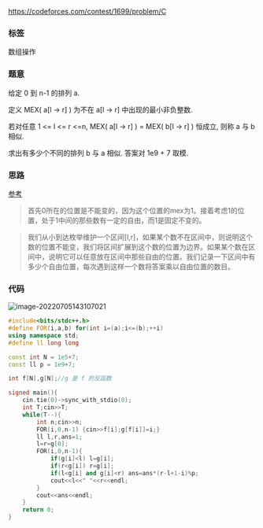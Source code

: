 https://codeforces.com/contest/1699/problem/C

### 标签

数组操作

### 题意

给定 0 到 n-1 的排列 a.

定义 MEX( a[l -> r] ) 为不在 a[l -> r] 中出现的最小非负整数.

若对任意 1 <= l <= r <=n, MEX( a[l -> r] ) = MEX( b[l -> r] ) 恒成立, 则称 a 与 b 相似.

求出有多少个不同的排列 b 与 a 相似. 答案对 1e9 + 7 取模.

### 思路

[参考](https://zhuanlan.zhihu.com/p/537606910)

> 首先0所在的位置是不能变的，因为这个位置的mex为1。接着考虑1的位置，处于1中间的那些数有一定的自由，而1是固定不变的。

> 我们从小到达枚举维护一个区间[l,r]，如果某个数不在区间中，则说明这个数的位置不能变，我们将区间扩展到这个数的位置为边界。如果某个数在区间中，说明它可以任意放在区间中那些自由的位置。我们记录一下区间中有多少个自由位置，每次遇到这样一个数将答案乘以自由位置的数目。

### 代码

![image-20220705143107021](http://nme-200t.oss-cn-hangzhou.aliyuncs.com/notes/2022-07-05-063107.png)

```cpp
#include<bits/stdc++.h>
#define FOR(i,a,b) for(int i=(a);i<=(b);++i)
using namespace std;
#define ll long long

const int N = 1e5+7;
const ll p = 1e9+7;

int f[N],g[N];//g 是 f 的反函数

signed main(){
	cin.tie(0)->sync_with_stdio(0);
	int T;cin>>T;
	while(T--){
		int n;cin>>n;
		FOR(i,0,n-1) {cin>>f[i];g[f[i]]=i;}
		ll l,r,ans=1;
		l=r=g[0];
		FOR(i,0,n-1){
			if(g[i]<l) l=g[i];
			if(r<g[i]) r=g[i];
			if(l<g[i] and g[i]<r) ans=ans*(r-l+1-i)%p;
			cout<<l<<" "<<r<<endl;
		}
		cout<<ans<<endl;
	}
	return 0;
}
```

